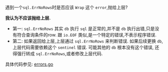 遇到一个`sql.ErrNoRows`时是否应该 `Wrap` 这个 `error`,抛给上层?

**我认为不应该抛给上层.**

 - 第一: `sql.ErrNoRows` 其实 `db` 执行 `sql` 是正常的,并不是 `db` 执行出错,只是没有符合查询条件的row.
   跟 `io.EOF` 类似,是一个特定的错误,不表示程序错误.
 - 第二: 如果返回给上层,上层通过 `sql.ErrNoRows` 来判断错误. 如果后续更换 `db`,上层代码需要依赖这个 `sentinel` 错误.
   可能其他的 `db` 根本没有这个错误, 还得强行转成 `sql.ErrNoRows`,或者修改上层代码.

具体代码参见: [errors.go](./errors.go)   
